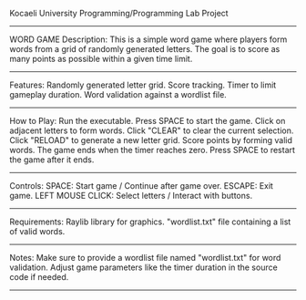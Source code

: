 Kocaeli University Programming/Programming Lab Project
**************************************************************
WORD GAME
Description:
This is a simple word game where players form words from a grid of randomly generated letters. The goal is to score as many points as possible within a given time limit.
****************************************************************
Features:
Randomly generated letter grid.
Score tracking.
Timer to limit gameplay duration.
Word validation against a wordlist file.
*****************************************************************
How to Play:
Run the executable.
Press SPACE to start the game.
Click on adjacent letters to form words.
Click "CLEAR" to clear the current selection.
Click "RELOAD" to generate a new letter grid.
Score points by forming valid words.
The game ends when the timer reaches zero.
Press SPACE to restart the game after it ends.
*******************************************************************
Controls:
SPACE: Start game / Continue after game over.
ESCAPE: Exit game.
LEFT MOUSE CLICK: Select letters / Interact with buttons.
*********************************************************************
Requirements:
Raylib library for graphics.
"wordlist.txt" file containing a list of valid words.
***********************************************************************
Notes:
Make sure to provide a wordlist file named "wordlist.txt" for word validation.
Adjust game parameters like the timer duration in the source code if needed.
***********************************************************************
